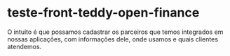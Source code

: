 # teste-front-teddy-open-finance
O intuito é que possamos cadastrar os parceiros que temos integrados em nossas aplicações, com informações dele, onde usamos e quais clientes atendemos.
